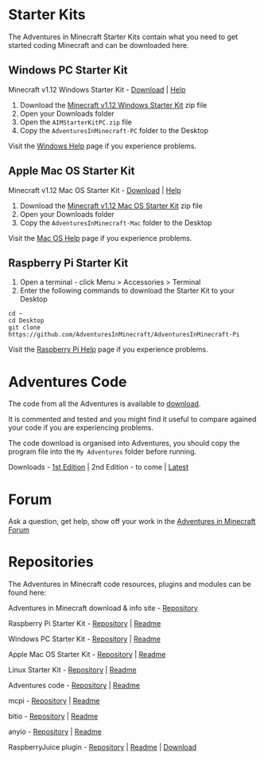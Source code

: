 # Starter Kits

The Adventures in Minecraft Starter Kits contain what you need to get started coding Minecraft and can be downloaded here.

## Windows PC Starter Kit 

Minecraft v1.12 Windows Starter Kit - [Download](https://github.com/AdventuresInMinecraft/AdventuresInMinecraft-PC/releases/download/1.12/AIMStarterKitPC.zip) &#124; [Help](help_pc.md)

1. Download the [Minecraft v1.12 Windows Starter Kit](https://github.com/AdventuresInMinecraft/AdventuresInMinecraft-PC/releases/download/1.12/AIMStarterKitPC.zip) zip file
2. Open your Downloads folder
3. Open the `AIMStarterKitPC.zip` file
4. Copy the `AdventuresInMinecraft-PC` folder to the Desktop

Visit the [Windows Help](help_pc.md) page if you experience problems.

## Apple Mac OS Starter Kit

Minecraft v1.12 Mac OS Starter Kit - [Download](https://github.com/AdventuresInMinecraft/AdventuresInMinecraft-Mac/releases/download/v1.12/AIMStarterKitMac.zip) &#124; [Help](help_mac.md)

1. Download the [Minecraft v1.12 Mac OS Starter Kit](https://github.com/AdventuresInMinecraft/AdventuresInMinecraft-Mac/releases/download/v1.12/AIMStarterKitMac.zip) zip file
2. Open your Downloads folder
3. Copy the `AdventuresInMinecraft-Mac` folder to the Desktop

Visit the [Mac OS Help](help_mac.md) page if you experience problems.

## Raspberry Pi Starter Kit

1. Open a terminal - click Menu > Accessories > Terminal
2. Enter the following commands to download the Starter Kit to your Desktop

```
cd ~
cd Desktop
git clone https://github.com/AdventuresInMinecraft/AdventuresInMinecraft-Pi
```

Visit the [Raspberry Pi Help](help_pi.md) page if you experience problems.

# Adventures Code

The code from all the Adventures is available to [download](https://github.com/AdventuresInMinecraft/code-files/archive/master.zip).

It is commented and tested and you might find it useful to compare agained your code if you are experiencing problems. 

The code download is organised into Adventures, you should copy the program file into the `My Adventures` folder before running.

Downloads - [1st Edition](https://github.com/AdventuresInMinecraft/code-files/archive/1.0.zip) &#124;
2nd Edition - to come &#124;
[Latest](https://github.com/AdventuresInMinecraft/code-files/archive/master.zip)

# Forum

Ask a question, get help, show off your work in the [Adventures in Minecraft Forum](http://www.stuffaboutcode.com/p/adventures-in-minecraft-forum.html)

# Repositories

The Adventures in Minecraft code resources, plugins and modules can be found here: 

Adventures in Minecraft download & info site - [Repository](https://github.com/AdventuresInMinecraft/AdventuresInMinecraft.github.io)

Raspberry Pi Starter Kit - [Repository](https://github.com/AdventuresInMinecraft/AdventuresInMinecraft-Pi) &#124; [Readme](https://github.com/AdventuresInMinecraft/AdventuresInMinecraft-Pi/blob/master/README.md)

Windows PC Starter Kit - [Repository](https://github.com/AdventuresInMinecraft/AdventuresInMinecraft-PC) &#124; [Readme](https://github.com/AdventuresInMinecraft/AdventuresInMinecraft-PC/blob/master/README.md)

Apple Mac OS Starter Kit - [Repository](https://github.com/AdventuresInMinecraft/AdventuresInMinecraft-Mac) &#124; [Readme](https://github.com/AdventuresInMinecraft/AdventuresInMinecraft-Mac/blob/master/README.md)

Linux Starter Kit - [Repository](https://github.com/AdventuresInMinecraft/AdventuresInMinecraft-Linux) &#124; [Readme](https://github.com/AdventuresInMinecraft/AdventuresInMinecraft-Linux/blob/master/README.md)

Adventures code - [Repository](https://github.com/AdventuresInMinecraft/code-files) &#124; [Readme](https://github.com/AdventuresInMinecraft/code-files/blob/master/README.md)

mcpi - [Repository](https://github.com/AdventuresInMinecraft/mcpi) &#124; [Readme](https://github.com/AdventuresInMinecraft/mcpi/blob/master/README.md)

bitio - [Repository](https://github.com/AdventuresInMinecraft/bitio) &#124; [Readme](https://github.com/AdventuresInMinecraft/bitio/blob/master/README.md)

anyio - [Repository](https://github.com/AdventuresInMinecraft/anyio) &#124; [Readme](https://github.com/AdventuresInMinecraft/anyio/blob/master/README.md)

RaspberryJuice plugin - [Repository](https://github.com/zhuowei/RaspberryJuice) &#124; [Readme](https://github.com/zhuowei/RaspberryJuice/blob/master/README.md) &#124; [Download](https://www.spigotmc.org/resources/raspberryjuice.22724/)


